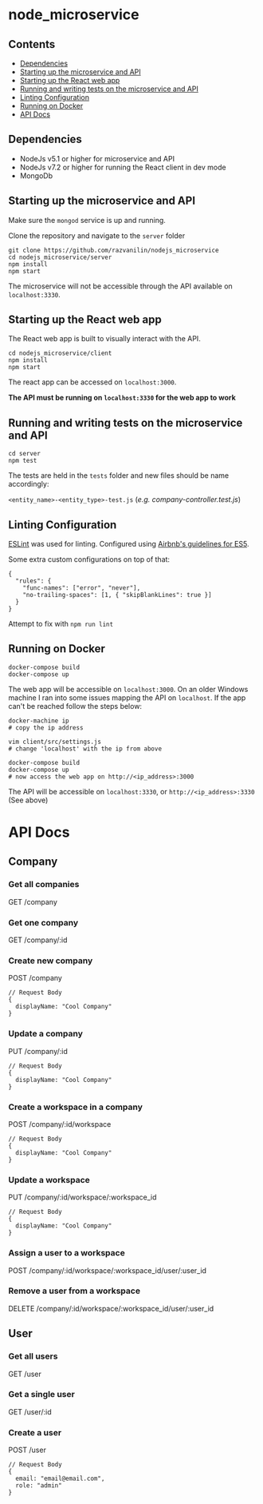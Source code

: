 # node_microservice

## Contents

 - [Dependencies](#dependencies)
 - [Starting up the microservice and API](#starting-up-the-microservice-and-api)
 - [Starting up the React web app](#starting-up-the-react-web-app)
 - [Running and writing tests on the microservice and API](#running-and-writing-tests-on-the-microservice-and-api)
 - [Linting Configuration](#linting-configuration)
 - [Running on Docker](#running-on-docker)
 - [API Docs](#api-docs)

## Dependencies

* NodeJs v5.1 or higher for microservice and API
* NodeJs v7.2 or higher for running the React client in dev mode
* MongoDb

## Starting up the microservice and API

Make sure the `mongod` service is up and running.

Clone the repository and navigate to the `server` folder

```
git clone https://github.com/razvanilin/nodejs_microservice
cd nodejs_microservice/server
npm install
npm start
```

The microservice will not be accessible through the API available on `localhost:3330`.

## Starting up the React web app

The React web app is built to visually interact with the API.

```
cd nodejs_microservice/client
npm install
npm start
```

The react app can be accessed on `localhost:3000`.

**The API must be running on `localhost:3330` for the web app to work**

## Running and writing tests on the microservice and API

```
cd server
npm test
```

The tests are held in the `tests` folder and new files should be name accordingly:

`<entity_name>-<entity_type>-test.js` (*e.g. company-controller.test.js*)

## Linting Configuration

[ESLint](https://eslint.org/) was used for linting. Configured using [Airbnb's guidelines for ES5](https://github.com/airbnb/javascript/tree/es5-deprecated/es5).

Some extra custom configurations on top of that:

```
{
  "rules": {
    "func-names": ["error", "never"],
    "no-trailing-spaces": [1, { "skipBlankLines": true }]
  }
}

```

Attempt to fix with `npm run lint`

## Running on Docker

```
docker-compose build
docker-compose up
```

The web app will be accessible on `localhost:3000`. On an older Windows machine I ran into some issues mapping the API on `localhost`. If the app can't be reached follow the steps below:

```
docker-machine ip
# copy the ip address

vim client/src/settings.js
# change 'localhost' with the ip from above

docker-compose build
docker-compose up
# now access the web app on http://<ip_address>:3000
```

The API will be accessible on `localhost:3330`, or `http://<ip_address>:3330` (See above)

# API Docs

## Company

### Get all companies

GET /company

### Get one company

GET /company/:id

### Create new company

POST /company

```
// Request Body
{
  displayName: "Cool Company"
}
```

### Update a company

PUT /company/:id

```
// Request Body
{
  displayName: "Cool Company"
}
```

### Create a workspace in a company

POST /company/:id/workspace

```
// Request Body
{
  displayName: "Cool Company"
}
```

### Update a workspace

PUT /company/:id/workspace/:workspace_id

```
// Request Body
{
  displayName: "Cool Company"
}
```

### Assign a user to a workspace

POST /company/:id/workspace/:workspace_id/user/:user_id

### Remove a user from a workspace

DELETE /company/:id/workspace/:workspace_id/user/:user_id

## User

### Get all users

GET /user

### Get a single user

GET /user/:id

### Create a user

POST /user

```
// Request Body
{
  email: "email@email.com",
  role: "admin"
}
```
